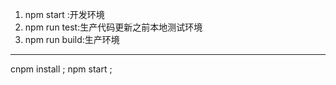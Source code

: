 
1. npm start :开发环境
2. npm run test:生产代码更新之前本地测试环境
2. npm run build:生产环境


----------
cnpm install ;
npm start ;